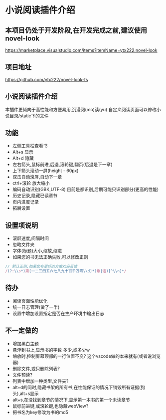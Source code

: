# 小说阅读插件介绍

## 本项目仍处于开发阶段,在开发完成之前,建议使用novel-look
 https://marketplace.visualstudio.com/items?itemName=ytx222.novel-look
## 项目地址
https://github.com/ytx222/novel-look-ts
## 小说阅读插件介绍
本插件更倾向于高性能和方便易用,沉浸阅(mo)读(yu)
自定义阅读页面可以修改小说目录/static下的文件

## 功能
- 左侧工具栏查看书
- Alt+s 显示
- Alt+d 隐藏
- 左右箭头,鼠标前进,后退,滚轮键,翻页(后退是下一章)
- 上下箭头滚动一屏(height - 60px)
- 双击自动滚屏,自动下一章
- ctrl+滚轮 放大缩小
- 编码自动识别(GBK,UTF-8) 目前是都识别,后期可能只识别部分(更高的性能)
- 历史记录,隐藏已读章节
- 页内进度记录
- 拓展设置

## 设置项说明
- 滚屏速度,间隔时间
- 忽略文件夹
- 字体(标题)大小,缩放,缩进
- 如果您的书无法正确失败,可以修改正则
```js
// 默认正则,如果您有更好的方案欢迎反馈
/(?:\\s*)第[一二三四五六七八九十百千万零\\d]*(章|话)[^\\n]*/
```

## 待办
- 阅读页面性能优化
- 统一日志管理(做了一半)
- 设置中增加设置指定是否在生产环境中输出日志
## 不一定做的
- 增加黑白主题
- 悬浮到书上,显示书的字数 多少,或多少w
- 缩放时,控制屏幕顶部的一行位置不变? 这个vscode做的本来就有(或者说浏览器)
- 删除文件,或只删除列表?
- 文件预读?
- 列表中增加一种类型,文件夹?
- alt+d的同时,隐藏书架的所有书,在性能保证的情况下销毁所有证据(狗头),alt+s显示
- alt+s,在没找到章节的情况下,显示第一本书的第一个未读章节
- 鼠标前进键,或滚轮键,也隐藏webView?
- 把书名为key修改为书的md5
